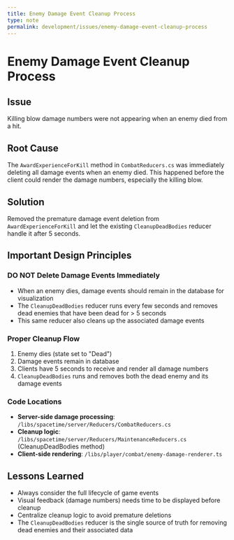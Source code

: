 ```yaml
---
title: Enemy Damage Event Cleanup Process
type: note
permalink: development/issues/enemy-damage-event-cleanup-process
---
```


# Enemy Damage Event Cleanup Process

## Issue

Killing blow damage numbers were not appearing when an enemy died from a hit.

## Root Cause

The `AwardExperienceForKill` method in `CombatReducers.cs` was immediately deleting all damage events when an enemy died. This happened before the client could render the damage numbers, especially the killing blow.

## Solution

Removed the premature damage event deletion from `AwardExperienceForKill` and let the existing `CleanupDeadBodies` reducer handle it after 5 seconds.

## Important Design Principles

### DO NOT Delete Damage Events Immediately

- When an enemy dies, damage events should remain in the database for visualization
- The `CleanupDeadBodies` reducer runs every few seconds and removes dead enemies that have been dead for > 5 seconds
- This same reducer also cleans up the associated damage events

### Proper Cleanup Flow

1. Enemy dies (state set to "Dead")
2. Damage events remain in database
3. Clients have 5 seconds to receive and render all damage numbers
4. `CleanupDeadBodies` runs and removes both the dead enemy and its damage events

### Code Locations

- **Server-side damage processing**: `/libs/spacetime/server/Reducers/CombatReducers.cs`
- **Cleanup logic**: `/libs/spacetime/server/Reducers/MaintenanceReducers.cs` (CleanupDeadBodies method)
- **Client-side rendering**: `/libs/player/combat/enemy-damage-renderer.ts`

## Lessons Learned

- Always consider the full lifecycle of game events
- Visual feedback (damage numbers) needs time to be displayed before cleanup
- Centralize cleanup logic to avoid premature deletions
- The `CleanupDeadBodies` reducer is the single source of truth for removing dead enemies and their associated data
